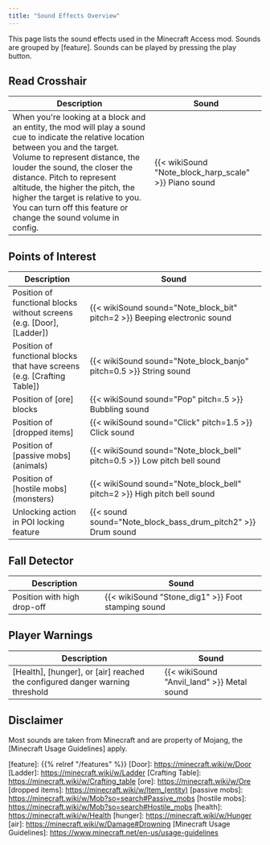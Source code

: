 ```yaml
---
title: "Sound Effects Overview"
---
```


This page lists the sound effects used in the Minecraft Access mod.
Sounds are grouped by [feature].
Sounds can be played by pressing the play button.

## Read Crosshair

| Description                                                                                                                                                                                                                                                                                                                                                                             | Sound                                                 |
|-----------------------------------------------------------------------------------------------------------------------------------------------------------------------------------------------------------------------------------------------------------------------------------------------------------------------------------------------------------------------------------------|-------------------------------------------------------|
| When you're looking at a block and an entity, the mod will play a sound cue to indicate the relative location between you and the target. Volume to represent distance, the louder the sound, the closer the distance. Pitch to represent altitude, the higher the pitch, the higher the target is relative to you. You can turn off this feature or change the sound volume in config. | {{< wikiSound "Note_block_harp_scale" >}} Piano sound |

## Points of Interest

| Description                                                             | Sound                                                                     |
|-------------------------------------------------------------------------|---------------------------------------------------------------------------|
| Position of functional blocks without screens (e.g. [Door], [Ladder])   | {{< wikiSound sound="Note_block_bit" pitch=2 >}} Beeping electronic sound |
| Position of functional blocks that have screens (e.g. [Crafting Table]) | {{< wikiSound sound="Note_block_banjo" pitch=0.5 >}} String sound         |
| Position of [ore] blocks                                                | {{< wikiSound sound="Pop" pitch=.5 >}} Bubbling sound                                    |
| Position of [dropped items]                                             | {{< wikiSound sound="Click" pitch=1.5 >}} Click sound                       |
| Position of [passive mobs] (animals)                                    | {{< wikiSound sound="Note_block_bell" pitch=0.5 >}} Low pitch bell sound  |
| Position of [hostile mobs] (monsters)                                   | {{< wikiSound sound="Note_block_bell" pitch=2 >}} High pitch bell sound   |
| Unlocking action in POI locking feature                                 | {{< sound sound="Note_block_bass_drum_pitch2" >}} Drum sound              |

## Fall Detector

| Description                 | Sound                                              |
|-----------------------------|----------------------------------------------------|
| Position with high drop-off | {{< wikiSound "Stone_dig1" >}} Foot stamping sound |

## Player Warnings

| Description                                                                  | Sound                                      |
|------------------------------------------------------------------------------|--------------------------------------------|
| [Health], [hunger], or [air] reached the configured danger warning threshold | {{< wikiSound "Anvil_land" >}} Metal sound |

## Disclaimer

Most sounds are taken from Minecraft and are property of Mojang,
the [Minecraft Usage Guidelines] apply.

[feature]: {{% relref "/features" %}}
[Door]: https://minecraft.wiki/w/Door
[Ladder]: https://minecraft.wiki/w/Ladder
[Crafting Table]: https://minecraft.wiki/w/Crafting_table
[ore]: https://minecraft.wiki/w/Ore
[dropped items]: https://minecraft.wiki/w/Item_(entity)
[passive mobs]: https://minecraft.wiki/w/Mob?so=search#Passive_mobs
[hostile mobs]: https://minecraft.wiki/w/Mob?so=search#Hostile_mobs
[health]: https://minecraft.wiki/w/Health
[hunger]: https://minecraft.wiki/w/Hunger
[air]: https://minecraft.wiki/w/Damage#Drowning
[Minecraft Usage Guidelines]: https://www.minecraft.net/en-us/usage-guidelines
